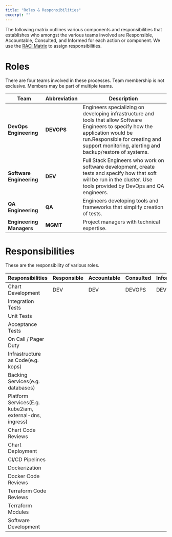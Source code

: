 ```yaml
---
title: "Roles & Responsibilities"
excerpt: ""
---
```

The following matrix outlines various components and responsibilities that establishes who amongst the various teams involved are Responsible, Accountable, Consulted, and Informed for each action or component. We use the [RACI Matrix](doc:raci-matrix) to assign responsibilities.


# Roles

There are four teams involved in these processes. Team membership is not exclusive. Members may be part of multiple teams.

|Team|Abbreviation|Description|
|------|------|------|
|**DevOps Engineering**|**DEVOPS**|Engineers specializing on developing infrastructure and tools that allow Software Engineers to specify how the application would be run.Responsible for creating and support monitoring, alerting and backup/restore of systems.|
|**Software Engineering**|**DEV**|Full Stack Engineers who work on software development, create tests and specify how that soft will be run in the cluster. Use tools provided by DevOps and QA engineers.|
|**QA Engineering** |**QA** |Engineers developing tools and frameworks that simplify creation of tests.|
|**Engineering Managers** |**MGMT**|Project managers with technical expertise.|


# Responsibilities

These are the responsibility of various roles.

|Responsibilities|Responsible|Accountable|Consulted|Informed|
|------|------|------|------|------|
|Chart Development|DEV|DEV|DEVOPS|DEVOPS|
|Integration Tests|
|Unit Tests|
|Acceptance Tests|
|On Call / Pager Duty|
|Infrastructure as Code(e.g. kops)|
|Backing Services(e.g. databases)|
|Platform Services(E.g. kube2iam, external-dns, ingress)|
|Chart Code Reviews|
|Chart Deployment|
|CI/CD Pipelines|
|Dockerization|
|Docker Code Reviews|
|Terraform Code Reviews|
|Terraform Modules|
|Software Development|
